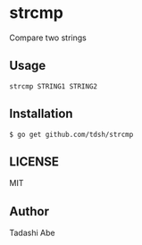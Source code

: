 # strcmp

Compare two strings

## Usage

```
strcmp STRING1 STRING2
```

## Installation

```
$ go get github.com/tdsh/strcmp
```

## LICENSE

MIT

## Author

Tadashi Abe
